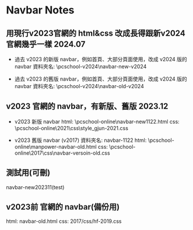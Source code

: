 # Navbar Notes

##  用現行v2023官網的 html&css 改成長得跟新v2024官網幾乎一樣 2024.07

- 過去 v2023 的新版 navbar，例如首頁、大部分頁面使用，改成 v2024 版的 navbar
資料夾名: \pcschool-v2024\navbar-new-v2024

- 過去 v2023 的舊版 navbar，例如首頁、大部分頁面使用，改成 v2024 版的 navbar
資料夾名: \pcschool-v2024\navbar-old-v2024



## v2023 官網的 navbar，有新版、舊版 2023.12

- v2023 新版 navbar
html: \pcschool-online\navbar-new1122.html
css: \pcschool-online\2021\css\style_gjun-2021.css

- v2023 舊版 navbar (v2017)
資料夾名: navbar-1122
html: \pcschool-online\manpower-navbar-old.html
css: \pcschool-online\2017\css\navbar-versoin-old.css


## 測試用(可刪)
navbar-new202311(test)

## v2023前 官網的 navbar(備份用)
html: navbar-old.html
css: 2017/css/hf-2019.css



